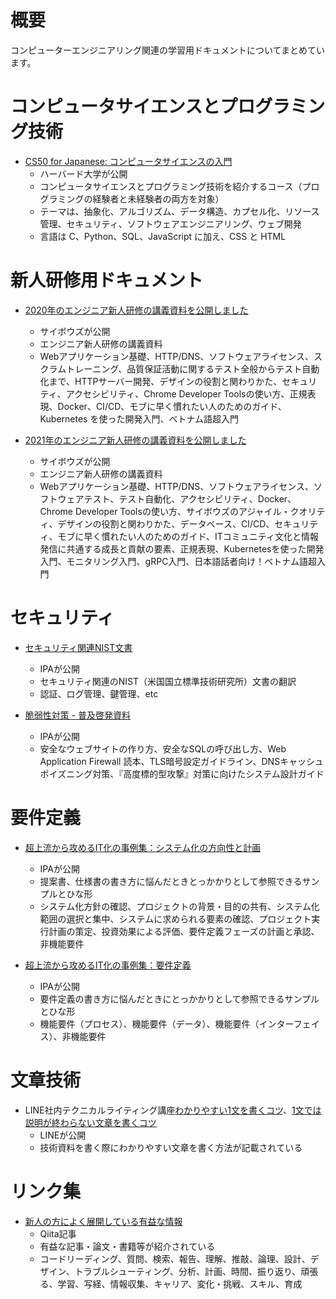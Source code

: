 # 概要

コンピューターエンジニアリング関連の学習用ドキュメントについてまとめています。

# コンピュータサイエンスとプログラミング技術

- [CS50 for Japanese: コンピュータサイエンスの入門](https://cs50.jp/)
  - ハーバード大学が公開
  - コンピュータサイエンスとプログラミング技術を紹介するコース（プログラミングの経験者と未経験者の両方を対象）
  - テーマは、抽象化、アルゴリズム、データ構造、カプセル化、リソース管理、セキュリティ、ソフトウェアエンジニアリング、ウェブ開発
  - 言語は C、Python、SQL、JavaScript に加え、CSS と HTML

# 新人研修用ドキュメント

- [2020年のエンジニア新人研修の講義資料を公開しました](https://blog.cybozu.io/entry/2020/09/07/180000)
  - サイボウズが公開
  - エンジニア新人研修の講義資料
  - Webアプリケーション基礎、HTTP/DNS、ソフトウェアライセンス、スクラムトレーニング、品質保証活動に関するテスト全般からテスト自動化まで、HTTPサーバー開発、デザインの役割と関わりかた、セキュリティ、アクセシビリティ、Chrome Developer Toolsの使い方、正規表現、Docker、CI/CD、モブに早く慣れたい人のためのガイド、Kubernetes を使った開発入門、ベトナム語超入門

- [2021年のエンジニア新人研修の講義資料を公開しました](https://blog.cybozu.io/entry/2021/07/20/100000)
  - サイボウズが公開
  - エンジニア新人研修の講義資料
  - Webアプリケーション基礎、HTTP/DNS、ソフトウェアライセンス、ソフトウェアテスト、テスト自動化、アクセシビリティ、Docker、Chrome Developer Toolsの使い方、サイボウズのアジャイル・クオリティ、デザインの役割と関わりかた、データベース、CI/CD、セキュリティ、モブに早く慣れたい人のためのガイド、ITコミュニティ文化と情報発信に共通する成長と貢献の要素、正規表現、Kubernetesを使った開発入門、モニタリング入門、gRPC入門、日本語話者向け！ベトナム語超入門

# セキュリティ

- [セキュリティ関連NIST文書](https://www.ipa.go.jp/security/publications/nist/index.html)
  - IPAが公開
  - セキュリティ関連のNIST（米国国立標準技術研究所）文書の翻訳
  - 認証、ログ管理、鍵管理、etc

- [脆弱性対策 - 普及啓発資料](https://zenn.dev/koduki/articles/d36e18c41b4bd0)
  - IPAが公開
  - 安全なウェブサイトの作り方、安全なSQLの呼び出し方、Web Application Firewall 読本、TLS暗号設定ガイドライン、DNSキャッシュポイズニング対策、『高度標的型攻撃』対策に向けたシステム設計ガイド

# 要件定義

- [超上流から攻めるIT化の事例集：システム化の方向性と計画](https://www.ipa.go.jp/sec/softwareengineering/tool/ep/ep1.html)
  - IPAが公開
  - 提案書、仕様書の書き方に悩んだときとっかかりとして参照できるサンプルとひな形
  - システム化方針の確認、プロジェクトの背景・目的の共有、システム化範囲の選択と集中、システムに求められる要素の確認、プロジェクト実行計画の策定、投資効果による評価、要件定義フェーズの計画と承認、非機能要件

- [超上流から攻めるIT化の事例集：要件定義](https://www.ipa.go.jp/sec/softwareengineering/tool/ep/ep2.html)
  - IPAが公開
  - 要件定義の書き方に悩んだときにとっかかりとして参照できるサンプルとひな形
  - 機能要件（プロセス）、機能要件（データ）、機能要件（インターフェイス）、非機能要件

# 文章技術

- LINE社内テクニカルライティング講座[わかりやすい1文を書くコツ](https://engineering.linecorp.com/ja/blog/line-technical-writing-course/)、[1文では説明が終わらない文章を書くコツ](https://engineering.linecorp.com/ja/blog/line-technical-writing-course-2/)
  - LINEが公開
  - 技術資料を書く際にわかりやすい文章を書く方法が記載されている

# リンク集

- [新人の方によく展開している有益な情報](https://qiita.com/kazuo_reve/items/d1a3f0ee48e24bba38f1)
  - Qiita記事
  - 有益な記事・論文・書籍等が紹介されている
  - コードリーディング、質問、検索、報告、理解、推敲、論理、設計、デザイン、トラブルシューティング、分析、計画、時間、振り返り、頑張る、学習、写経、情報収集、キャリア、変化・挑戦、スキル、育成
